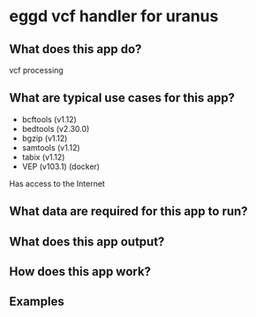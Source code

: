 # eggd vcf handler for uranus


## What does this app do?

vcf processing

## What are typical use cases for this app?

* bcftools (v1.12)
* bedtools (v2.30.0)
* bgzip (v1.12)
* samtools (v1.12)
* tabix (v1.12)
* VEP (v103.1) (docker)

Has access to the Internet

## What data are required for this app to run?


## What does this app output?


## How does this app work?


## Examples
